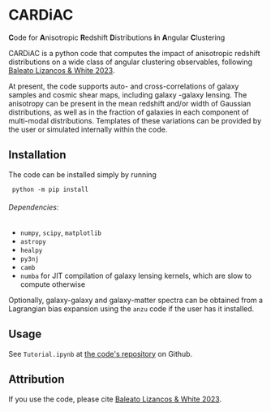 # CARDiAC

**C**ode for **A**nisotropic **R**edshift **D**istributions **i**n **A**ngular **C**lustering

CARDiAC is a python code that computes the impact of anisotropic redshift distributions on a wide class of angular
 clustering observables, following [Baleato Lizancos & White 2023](https://arxiv.org/abs/2305.15406).
  
At present, the code supports auto- and cross-correlations of galaxy samples and cosmic shear maps, including galaxy
-galaxy lensing. The anisotropy can be present in the mean redshift and/or width of Gaussian distributions, as
   well as in the fraction of galaxies in each component of multi-modal distributions. Templates of these variations
    can be provided by the user or simulated internally within the code.

## Installation
The code can be installed simply by running

     python -m pip install

###### Dependencies:
- `numpy`, `scipy`, `matplotlib`
- `astropy`
- `healpy`
- `py3nj`
- `camb`
- `numba` for JIT compilation of galaxy lensing kernels, which are slow to compute otherwise

Optionally, galaxy-galaxy and galaxy-matter spectra can be obtained from a Lagrangian bias expansion using the `anzu`
code if the user has it installed.

## Usage
See `Tutorial.ipynb` at [the code's repository](https://github.com/abaleato/CARDiAC) on Github.

## Attribution
If you use the code, please cite [Baleato Lizancos & White 2023](https://arxiv.org/abs/2305.15406).
